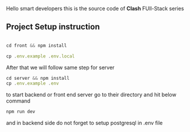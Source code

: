 



Hello smart developers this is the source code of **Clash** FUll-Stack series

## Project Setup instruction

```js

cd front && npm install

cp .env.example .env.local

```
After that we will follow same step for server

```js
cd server && npm install
cp .env.example .env
```
to start backend or front end server go to their directory and hit below command 

```js
npm run dev
```

and in backend side do not forget to setup postgresql in .env file


